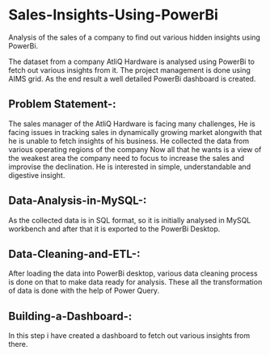 # Sales-Insights-Using-PowerBi
Analysis of the sales of a company to find out various hidden insights using PowerBi.

The dataset from a company AtliQ Hardware is analysed using PowerBi to fetch out various insights from it. The project management is done using AIMS grid. As the end result a well detailed PowerBi dashboard is created. 

## Problem Statement-:
The sales manager of the AtliQ Hardware is facing many challenges, He is facing issues in tracking sales in dynamically growing market alongwith that he is unable to fetch insights of his business. He collected the data from various operating regions of the company Now all that he wants is a view of the weakest area the company need to focus to increase the sales and improvise the declination. He is interested in simple, understandable and digestive insight.

## Data-Analysis-in-MySQL-:
As the collected data is in SQL format, so it is initially analysed in MySQL workbench and after that it is exported to the PowerBi Desktop.

## Data-Cleaning-and-ETL-:
After loading the data into PowerBi desktop, various data cleaning process is done on that to make data ready for analysis. These all the transformation of data is done with the help of Power Query.

## Building-a-Dashboard-:
In this step i have created a dashboard to fetch out various insights from there.
